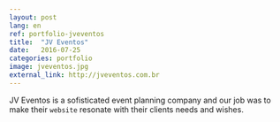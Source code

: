 ```yaml
---
layout: post
lang: en
ref: portfolio-jveventos
title:  "JV Eventos"
date:   2016-07-25
categories: portfolio
image: jveventos.jpg
external_link: http://jveventos.com.br
---
```


JV Eventos is a sofisticated event planning company and our job was to make their <code>website</code> resonate with their clients needs and wishes.